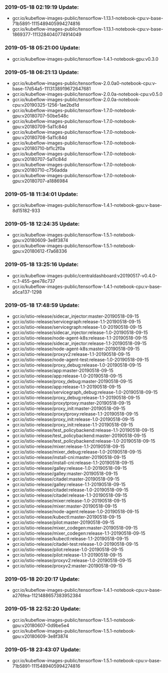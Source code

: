 ### 2019-05-18 02:19:19 Update:

- gcr.io/kubeflow-images-public/tensorflow-1.13.1-notebook-cpu:v-base-71b5891-1115489405994274816
- gcr.io/kubeflow-images-public/tensorflow-1.13.1-notebook-cpu:v-base-1869377-1113284040774914049
### 2019-05-18 05:21:00 Update:

- gcr.io/kubeflow-images-public/tensorflow-1.4.1-notebook-gpu:v0.3.0
### 2019-05-18 06:21:13 Update:

- gcr.io/kubeflow-images-public/tensorflow-2.0.0a0-notebook-cpu:v-base-17d54a5-1113138919672647681
- gcr.io/kubeflow-images-public/tensorflow-2.0.0a-notebook-cpu:v0.5.0
- gcr.io/kubeflow-images-public/tensorflow-2.0.0a-notebook-cpu:v20190325-1256-1ae2bd1d
- gcr.io/kubeflow-images-public/tensorflow-1.7.0-notebook-gpu:v20180707-50be548c
- gcr.io/kubeflow-images-public/tensorflow-1.7.0-notebook-gpu:v20180709-5a11c84d
- gcr.io/kubeflow-images-public/tensorflow-1.7.0-notebook-gpu:v20180708-5a11c84d
- gcr.io/kubeflow-images-public/tensorflow-1.7.0-notebook-gpu:v20180710-bf1c2f0a
- gcr.io/kubeflow-images-public/tensorflow-1.7.0-notebook-gpu:v20180707-5a11c84d
- gcr.io/kubeflow-images-public/tensorflow-1.7.0-notebook-gpu:v20180710-c756adda
- gcr.io/kubeflow-images-public/tensorflow-1.7.0-notebook-gpu:v20180707-a1886984
### 2019-05-18 11:34:01 Update:

- gcr.io/kubeflow-images-public/tensorflow-1.4.1-notebook-gpu:v-base-8d15182-933
### 2019-05-18 12:24:35 Update:

- gcr.io/kubeflow-images-public/tensorflow-1.5.1-notebook-gpu:v20180609-3e8f3874
- gcr.io/kubeflow-images-public/tensorflow-1.5.1-notebook-gpu:v20180612-f7a68336
### 2019-05-18 13:25:16 Update:

- gcr.io/kubeflow-images-public/centraldashboard:v20190517-v0.4.0-rc.1-455-gee78c737
- gcr.io/kubeflow-images-public/tensorflow-1.4.1-notebook-cpu:v-base-a5ca137-1298
### 2019-05-18 17:48:59 Update:

- gcr.io/istio-release/sidecar_injector:master-20190518-09-15
- gcr.io/istio-release/servicegraph:release-1.1-20190518-09-15
- gcr.io/istio-release/servicegraph:release-1.0-20190518-09-15
- gcr.io/istio-release/sidecar_injector:release-1.0-20190518-09-15
- gcr.io/istio-release/node-agent-k8s:release-1.1-20190518-09-15
- gcr.io/istio-release/sidecar_injector:release-1.1-20190518-09-15
- gcr.io/istio-release/node-agent-k8s:master-20190518-09-15
- gcr.io/istio-release/proxyv2:release-1.1-20190518-09-15
- gcr.io/istio-release/node-agent-test:release-1.0-20190518-09-15
- gcr.io/istio-release/proxy_debug:release-1.0-20190518-09-15
- gcr.io/istio-release/app:master-20190518-09-15
- gcr.io/istio-release/app:release-1.0-20190518-09-15
- gcr.io/istio-release/proxy_debug:master-20190518-09-15
- gcr.io/istio-release/app:release-1.1-20190518-09-15
- gcr.io/istio-release/servicegraph_debug:release-1.0-20190518-09-15
- gcr.io/istio-release/proxy_debug:release-1.1-20190518-09-15
- gcr.io/istio-release/proxytproxy:master-20190518-09-15
- gcr.io/istio-release/proxy_init:master-20190518-09-15
- gcr.io/istio-release/proxytproxy:release-1.1-20190518-09-15
- gcr.io/istio-release/proxy_init:release-1.0-20190518-09-15
- gcr.io/istio-release/proxy_init:release-1.1-20190518-09-15
- gcr.io/istio-release/test_policybackend:release-1.1-20190518-09-15
- gcr.io/istio-release/test_policybackend:master-20190518-09-15
- gcr.io/istio-release/test_policybackend:release-1.0-20190518-09-15
- gcr.io/istio-release/mixer:release-1.1-20190518-09-15
- gcr.io/istio-release/mixer_debug:release-1.0-20190518-09-15
- gcr.io/istio-release/install-cni:master-20190518-09-15
- gcr.io/istio-release/install-cni:release-1.1-20190518-09-15
- gcr.io/istio-release/galley:release-1.0-20190518-09-15
- gcr.io/istio-release/galley:master-20190518-09-15
- gcr.io/istio-release/citadel:master-20190518-09-15
- gcr.io/istio-release/galley:release-1.1-20190518-09-15
- gcr.io/istio-release/citadel:release-1.0-20190518-09-15
- gcr.io/istio-release/citadel:release-1.1-20190518-09-15
- gcr.io/istio-release/mixer:release-1.0-20190518-09-15
- gcr.io/istio-release/mixer:master-20190518-09-15
- gcr.io/istio-release/node-agent:release-1.0-20190518-09-15
- gcr.io/istio-release/kubectl:master-20190518-09-15
- gcr.io/istio-release/pilot:master-20190518-09-15
- gcr.io/istio-release/mixer_codegen:master-20190518-09-15
- gcr.io/istio-release/mixer_codegen:release-1.1-20190518-09-15
- gcr.io/istio-release/kubectl:release-1.1-20190518-09-15
- gcr.io/istio-release/citadel-test:release-1.0-20190518-09-15
- gcr.io/istio-release/pilot:release-1.0-20190518-09-15
- gcr.io/istio-release/pilot:release-1.1-20190518-09-15
- gcr.io/istio-release/proxyv2:release-1.0-20190518-09-15
- gcr.io/istio-release/proxyv2:master-20190518-09-15
### 2019-05-18 20:20:17 Update:

- gcr.io/kubeflow-images-public/tensorflow-1.4.1-notebook-cpu:v-base-a276fea-1121488657383952384
### 2019-05-18 22:52:20 Update:

- gcr.io/kubeflow-images-public/tensorflow-1.5.1-notebook-gpu:v20180607-0d9be5e4
- gcr.io/kubeflow-images-public/tensorflow-1.5.1-notebook-gpu:v20180609-3e8f3874
### 2019-05-18 23:43:07 Update:

- gcr.io/kubeflow-images-public/tensorflow-1.5.1-notebook-cpu:v-base-71b5891-1115489405994274816
